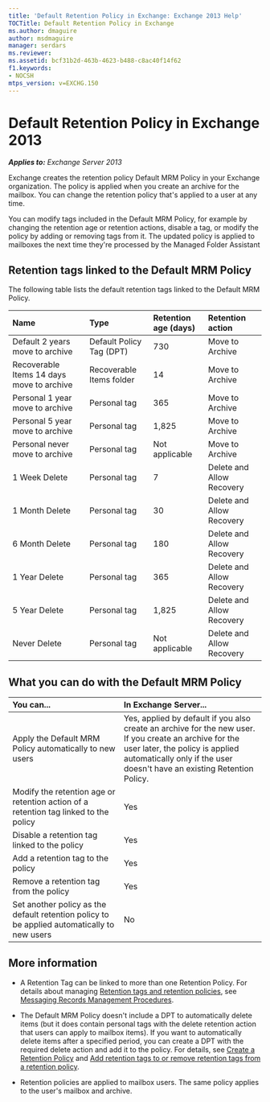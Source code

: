 ```yaml
---
title: 'Default Retention Policy in Exchange: Exchange 2013 Help'
TOCTitle: Default Retention Policy in Exchange
ms.author: dmaguire
author: msdmaguire
manager: serdars
ms.reviewer: 
ms.assetid: bcf31b2d-463b-4623-b488-c8ac40f14f62
f1.keywords:
- NOCSH
mtps_version: v=EXCHG.150
---
```


# Default Retention Policy in Exchange 2013

_**Applies to:** Exchange Server 2013_

Exchange creates the retention policy Default MRM Policy in your Exchange organization. The policy is applied when you create an archive for the mailbox. You can change the retention policy that's applied to a user at any time.

You can modify tags included in the Default MRM Policy, for example by changing the retention age or retention actions, disable a tag, or modify the policy by adding or removing tags from it. The updated policy is applied to mailboxes the next time they're processed by the Managed Folder Assistant

## Retention tags linked to the Default MRM Policy

The following table lists the default retention tags linked to the Default MRM Policy.

|**Name**|**Type**|**Retention age (days)**|**Retention action**|
|:-----|:-----|:-----|:-----|
|Default 2 years move to archive|Default Policy Tag (DPT)|730|Move to Archive|
|Recoverable Items 14 days move to archive|Recoverable Items folder|14|Move to Archive|
|Personal 1 year move to archive|Personal tag|365|Move to Archive|
|Personal 5 year move to archive|Personal tag|1,825|Move to Archive|
|Personal never move to archive|Personal tag|Not applicable|Move to Archive|
|1 Week Delete|Personal tag|7|Delete and Allow Recovery|
|1 Month Delete|Personal tag|30|Delete and Allow Recovery|
|6 Month Delete|Personal tag|180|Delete and Allow Recovery|
|1 Year Delete|Personal tag|365|Delete and Allow Recovery|
|5 Year Delete|Personal tag|1,825|Delete and Allow Recovery|
|Never Delete|Personal tag|Not applicable|Delete and Allow Recovery|

## What you can do with the Default MRM Policy

|**You can...**|**In Exchange Server...**|
|:-----|:-----|
|Apply the Default MRM Policy automatically to new users|Yes, applied by default if you also create an archive for the new user. <br/> If you create an archive for the user later, the policy is applied automatically only if the user doesn't have an existing Retention Policy.|
|Modify the retention age or retention action of a retention tag linked to the policy|Yes|
|Disable a retention tag linked to the policy|Yes|
|Add a retention tag to the policy|Yes|
|Remove a retention tag from the policy|Yes|
|Set another policy as the default retention policy to be applied automatically to new users|No|

## More information

- A Retention Tag can be linked to more than one Retention Policy. For details about managing [Retention tags and retention policies](retention-tags-and-policies-exchange-2013-help.md), see [Messaging Records Management Procedures](messaging-records-management-procedures-exchange-2013-help.md).

- The Default MRM Policy doesn't include a DPT to automatically delete items (but it does contain personal tags with the delete retention action that users can apply to mailbox items). If you want to automatically delete items after a specified period, you can create a DPT with the required delete action and add it to the policy. For details, see [Create a Retention Policy](create-a-retention-policy-exchange-2013-help.md) and [Add retention tags to or remove retention tags from a retention policy](add-or-remove-retention-tags-exchange-2013-help.md).

- Retention policies are applied to mailbox users. The same policy applies to the user's mailbox and archive.
